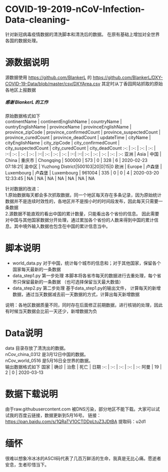 # COVID-19-2019-nCoV-Infection-Data-cleaning-
针对新冠病毒疫情数据的清洗脚本和清洗后的数据。
在原有基础上增加对全世界各国的数据处理。

# 源数据说明
源数据使用 https://github.com/BlankerL 的 https://github.com/BlankerL/DXY-COVID-19-Data/blob/master/csv/DXYArea.csv
其定时从丁香园网站抓取的原始各地区上报数据

##### 感谢 BlankerL 的工作

原始数据格式如下<br/>
continentName | continentEnglishName | countryName | ountryEnglishName | provinceName | provinceEnglishName | province_zipCode | province_confirmedCount | province_suspectedCount | province_curedCount | province_deadCount | updateTime | cityName | cityEnglishName | city_zipCode | city_confirmedCount | city_suspectedCount | city_curedCount | city_deadCount
:-: | :-: | :-: | :-: | :-:| :-: | :-: | :-: | :-:| :-: | :-: | :-: | :-:| :-:| :-: | :-: | :-: | :-: | :-:
亚洲 | Asia | 中国 | China | 重庆市 | Chongqing | 500000 | 573 | 0 | 328 | 6 | 2020-02-23 07:18:21| 渝中区 | Yuzhong District|500103|20|0|15|0
欧洲 | Europe | 卢森堡 | Luxembourg | 卢森堡 | Luxembourg | 961004 | 335 | 0 | 0 | 4 | 2020-03-20 12:33:45 | NA | NA | NA | NA | NA | NA | NA


针对数据的改进：<br/>
1.原始数据每天都会多次抓取数据，同一个地区每天存在多条记录，因为原始统计数据并不是连续时效性的，各地区并不是按小时的时间段发布，因此每天只需要一条数据<br/>
2.源数据不能直观的看出中国的累计数量，只能看出各个省份的信息。
因此需要对中国与其他国家数据分开处理，通过累加各个省份的人数来得到中国的累计信息。其中境外输入数据也包含在中国的累计信息当中。<br/>


# 脚本说明
- world_data.py  对于中国，统计每个城市的信息和；对于其他国家，保留各个国家每天最新的一条数据
- data_step1.py  第一步处理 本脚本将各省市每天的数据进行去重处理，每个省市只保留最新的一条数据 （也可选择保留当天最大数值）
- data_step2.py  第二步处理 基于data_step1.py的输出文件， 计算每天的新增数据，通过当天数据减去前一天数据的方式，计算出每天新增数据

说明：各地区数据质量不同，同时存在后面修正前期数据，进行核销的处理，因此有时候当天数据会比前一天还少，新增数据为负

# Data说明
data 目录存放了清洗出的数据。<br/>
nCov_china_0312 是3月12日中国的数据。<br/>
nCov_world_0516 是5月16日全世界的数据。<br/>
输出数据格式如下
国家 | 确诊 | 治愈 | 死亡 | 日期
:-: | :-: | :-: | :-: | :-:
阿曼 | 19 | 2 | 0 | 2020-03-13

# 数据下载说明
由于raw.githubusercontent.com 被DNS污染，部分地区不能下载。大家可以试试我的百度云链接，数据更新到5月16号。
链接：https://pan.baidu.com/s/1QRaTV1OCTDDpLtuZ3JDtBA 
提取码：u2d1

# 缅怀
很难以想象冷冰冰的ASCII码代表了几百万鲜活的生命，我真是无比心痛。愿逝者安息，生者珍惜当下。
